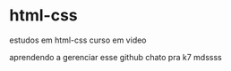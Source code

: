 # html-css
 estudos em html-css curso em video

 aprendendo a gerenciar esse github chato pra k7 mdssss
